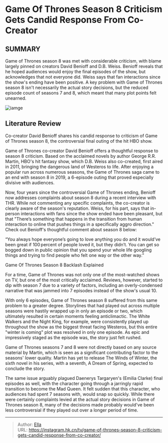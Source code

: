 # Game Of Thrones Season 8 Criticism Gets Candid Response From Co-Creator


## SUMMARY 



  Game of Thrones season 8 was met with considerable criticism, with blame largely pinned on creators David Benioff and D.B. Weiss.   Benioff reveals that he hoped audiences would enjoy the final episodes of the show, but acknowledges that not everyone did. Weiss says that fan interactions since the show&#39;s ending have been positive.   A key problem with Game of Thrones season 8 isn&#39;t necessarily the actual story decisions, but the reduced episode count of seasons 7 and 8, which meant that many plot points felt unearned.  

![iamge](https://static1.srcdn.com/wordpress/wp-content/uploads/2024/01/nikolaj-coster-waldau-as-jaime-lannister-in-game-of-thrones-season-8.jpg)

## Literature Review
Co-creator David Benioff shares his candid response to criticism of Game of Thrones season 8, the controversial final outing of the hit HBO show.




Game of Thrones co-creator David Benioff offers a thoughtful response to season 8 criticism. Based on the acclaimed novels by author George R.R. Martin, HBO&#39;s hit fantasy show, which D.B. Weiss also co-created, first aired in 2011, bringing the dangerous land of Westeros to life. After enjoying a popular run across numerous seasons, the Game of Thrones saga came to an end with season 8 in 2019, a 6-episode outing that proved especially divisive with audiences. 




Now, four years since the controversial Game of Thrones ending, Benioff now addresses complaints about season 8 during a recent interview with THR. While not commenting any specific complaints, the co-creator is clearly aware of the season&#39;s reputation. Weiss, for his part, says that in-person interactions with fans since the show ended have been pleasant, but that &#34;There’s something that happens in the transition from human interaction to online that pushes things in a specifically aggro direction.&#34; Check out Benioff&#39;s thoughtful comment about season 8 below:



“You always hope everyone’s going to love anything you do and it would’ve been great if 100 percent of people loved it, but they didn’t. You can get so bogged down in public opinion that you spend your whole life googling things and trying to find people who felt one way or the other way.” 



  





 Game Of Thrones Season 8 Backlash Explained 
          

For a time, Game of Thrones was not only one of the most-watched shows on TV, but one of the most critically acclaimed. Reviews, however, started to dip with season 7 due to a variety of factors, including an overly-condensed narrative that was jammed into 7 episodes instead of the show&#39;s usual 10.

With only 6 episodes, Game of Thrones season 8 suffered from this same problem to a greater degree. Storylines that had played out across multiple seasons were hastily wrapped up in only an episode or two, which ultimately resulted in certain moments feeling anticlimactic. The White Walkers and the Night King, for example, were consistently played up throughout the show as the biggest threat facing Westeros, but this entire &#34;winter is coming&#34; plot was resolved in only one episode. As epic and impressively staged as the episode was, the story just felt rushed.






Game of Thrones seasons 7 and 8 were not directly based on any source material by Martin, which is seen as a significant contributing factor to the seasons&#39; lower quality. Martin has yet to release The Winds of Winter, the sixth novel in his series, with a seventh, A Dream of Spring, expected to conclude the story.




The same issue arguably plagued Daenerys Targaryen&#39;s (Emilia Clarke) final episodes as well, with the character going through a jarringly rapid transition to become the Mad Queen. It felt sudden that this character, who audiences had spent 7 seasons with, would snap so quickly. While there were certainly complaints levied at the actual story decisions in Game of Thrones season 8, many of the decisions made probably would&#39;ve been less controversial if they played out over a longer period of time.



---

> Author: [Ella](https://instagram.hk.cn/)  
> URL: https://instagram.hk.cn/tv/game-of-thrones-season-8-criticism-gets-candid-response-from-co-creator/  

